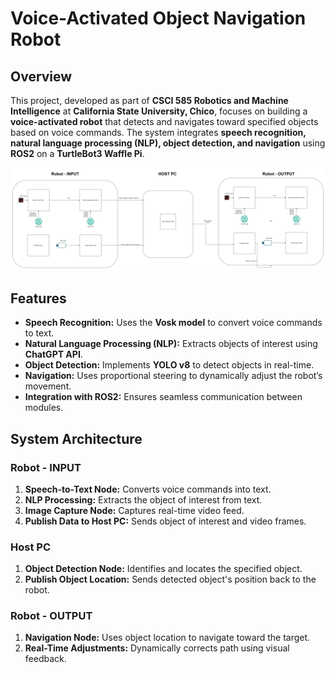 # Voice-Activated Object Navigation Robot

## Overview

This project, developed as part of **CSCI 585 Robotics and Machine Intelligence** at **California State University, Chico**, focuses on building a **voice-activated robot** that detects and navigates toward specified objects based on voice commands. The system integrates **speech recognition, natural language processing (NLP), object detection, and navigation** using **ROS2** on a **TurtleBot3 Waffle Pi**.

![Architecture Diagram](RobticsFinalProject.jpg)

## Features

- **Speech Recognition:** Uses the **Vosk model** to convert voice commands to text.
- **Natural Language Processing (NLP):** Extracts objects of interest using **ChatGPT API**.
- **Object Detection:** Implements **YOLO v8** to detect objects in real-time.
- **Navigation:** Uses proportional steering to dynamically adjust the robot’s movement.
- **Integration with ROS2:** Ensures seamless communication between modules.

## System Architecture

### **Robot - INPUT**
1. **Speech-to-Text Node:** Converts voice commands into text.
2. **NLP Processing:** Extracts the object of interest from text.
3. **Image Capture Node:** Captures real-time video feed.
4. **Publish Data to Host PC:** Sends object of interest and video frames.

### **Host PC**
1. **Object Detection Node:** Identifies and locates the specified object.
2. **Publish Object Location:** Sends detected object's position back to the robot.

### **Robot - OUTPUT**
1. **Navigation Node:** Uses object location to navigate toward the target.
2. **Real-Time Adjustments:** Dynamically corrects path using visual feedback.


